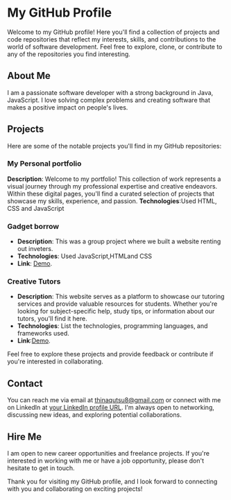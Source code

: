 # My GitHub Profile

Welcome to my GitHub profile! Here you'll find a collection of projects and code repositories that reflect my interests, skills, and contributions to the world of software development. Feel free to explore, clone, or contribute to any of the repositories you find interesting.

## About Me

I am a passionate software developer with a strong background in Java, JavaScript. I love solving complex problems and creating software that makes a positive impact on people's lives.

## Projects

Here are some of the notable projects you'll find in my GitHub repositories:

### My Personal portfolio

**Description**: Welcome to my portfolio! This collection of work represents a visual journey through my professional expertise and creative endeavors. Within these digital pages, you'll find a curated selection of projects that showcase my skills, experience, and passion.
 **Technologies**:Used HTML, CSS and JavaScript
  

### Gadget borrow

- **Description**: This was a group project where we built a website renting out inveters.
- **Technologies**: Used JavaScript,HTMLand CSS
- **Link**: [Demo](https://creative-tutors-website.netlify.app).

### Creative Tutors

- **Description**: This website serves as a platform to showcase our tutoring services and provide valuable resources for students. Whether you're looking for subject-specific help, study tips, or information about our tutors, you'll find it here.
- **Technologies**: List the technologies, programming languages, and frameworks used.
- **Link**:[Demo](https://creative-tutors-website.netlify.app).

Feel free to explore these projects and provide feedback or contribute if you're interested in collaborating.


## Contact

You can reach me via email at [thinaqutsu8@gmail.com](mailto:thinaqutsu8@gmail.com) or connect with me on LinkedIn at [your LinkedIn profile URL](https://www.linkedin.com/in/your-profile-url/). I'm always open to networking, discussing new ideas, and exploring potential collaborations.


## Hire Me

I am open to new career opportunities and freelance projects. If you're interested in working with me or have a job opportunity, please don't hesitate to get in touch.

Thank you for visiting my GitHub profile, and I look forward to connecting with you and collaborating on exciting projects!
